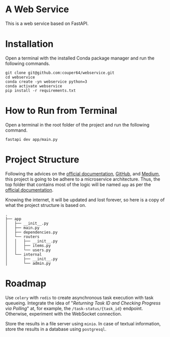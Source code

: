 # A Web Service

This is a web service based on FastAPI.

# Installation

Open a terminal with the installed Conda package manager and run the following commands.

    git clone git@github.com:couper64/webservice.git
    cd webservice
    conda create -yn webservice python=3
    conda activate webservice
    pip install -r requirements.txt

# How to Run from Terminal

Open a terminal in the root folder of the project and run the following command.

    fastapi dev app/main.py

# Project Structure

Following the advices on the [official documentation](https://fastapi.tiangolo.com/tutorial/bigger-applications/), [GitHub](https://github.com/zhanymkanov/fastapi-best-practices?tab=readme-ov-file#project-structure), and [Medium](https://medium.com/@amirm.lavasani/how-to-structure-your-fastapi-projects-0219a6600a8f), this project is going to be adhere to a microservice architecture. Thus, the top folder that contains most of the logic will be named `app` as per the [official documentation](https://fastapi.tiangolo.com/tutorial/bigger-applications/).

Knowing the internet, it will be updated and lost forever, so here is a copy of what the project structure is based on.

    .
    ├── app
    │   ├── __init__.py
    │   ├── main.py
    │   ├── dependencies.py
    │   └── routers
    │   │   ├── __init__.py
    │   │   ├── items.py
    │   │   └── users.py
    │   └── internal
    │       ├── __init__.py
    │       └── admin.py

# Roadmap

Use `celery` with `redis` to create asynchronous task execution with task queueing. Integrate the idea of "*Returning Task ID and Checking Progress via Polling*" at, for example, the `/task-status/{task_id}` endpoint. Otherwise, experiment with the WebSocket connection.

Store the results in a file server using `minio`. In case of textual information, store the results in a database using `postgresql`.
